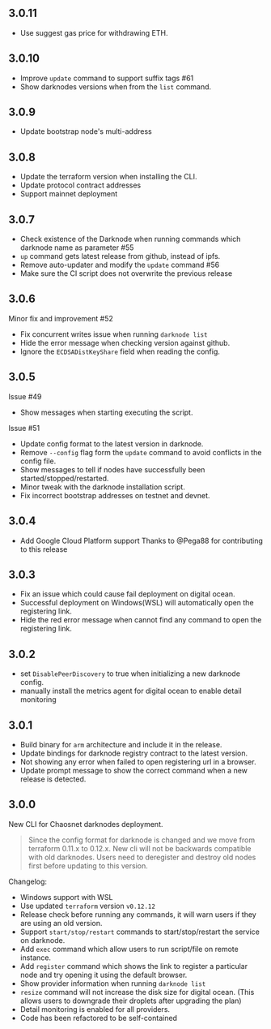 ## 3.0.11
- Use suggest gas price for withdrawing ETH.

## 3.0.10
- Improve `update` command to support suffix tags #61 
- Show darknodes versions when from the `list` command.

## 3.0.9
- Update bootstrap node's multi-address

## 3.0.8
- Update the terraform version when installing the CLI. 
- Update protocol contract addresses 
- Support mainnet deployment

## 3.0.7
- Check existence of the Darknode when running commands which darknode name as parameter #55 
- `up` command gets latest release from github, instead of ipfs. 
- Remove auto-updater and modify the `update` command #56 
- Make sure the CI script does not overwrite the previous release

## 3.0.6
Minor fix and improvement #52 
- Fix concurrent writes issue when running `darknode list`
- Hide the error message when checking version against github.
- Ignore the `ECDSADistKeyShare` field when reading the config.

## 3.0.5 
Issue #49 
- Show messages when starting executing the script.

Issue #51 
- Update config format to the latest version in darknode.
- Remove `--config` flag form the `update` command to avoid conflicts in the config file. 
- Show messages to tell if nodes have successfully been started/stopped/restarted.
- Minor tweak with the darknode installation script.
- Fix incorrect bootstrap addresses on testnet and devnet.

## 3.0.4
- Add Google Cloud Platform support
Thanks to @Pega88 for contributing to this release

## 3.0.3
- Fix an issue which could cause fail deployment on digital ocean. 
- Successful deployment on Windows(WSL) will automatically open the registering link.
- Hide the red error message when cannot find any command to open the registering link. 
 
## 3.0.2
- set `DisablePeerDiscovery` to true when initializing a new darknode config. 
- manually install the metrics agent for digital ocean to enable detail monitoring

## 3.0.1
- Build binary for `arm` architecture and include it in the release.
- Update bindings for darknode registry contract to the latest version.
- Not showing any error when failed to open registering url in a browser.
- Update prompt message to show the correct command when a new release is detected.

## 3.0.0

New CLI for Chaosnet darknodes deployment. 

> Since the config format for darknode is changed and we move from terraform 0.11.x to 0.12.x. New cli will not be backwards compatible with old darknodes. Users need to deregister and destroy old nodes first before updating to this version.

Changelog:
- Windows support with WSL
- Use updated `terraform` version `v0.12.12`
- Release check before running any commands, it will warn users if they are using an old version.
- Support `start/stop/restart` commands to start/stop/restart the service on darknode.
- Add `exec` command which allow users to run script/file on remote instance.
- Add `register` command which shows the link to register a particular node and try opening it using the default browser. 
- Show provider information when running `darknode list`
- `resize` command will not increase the disk size for digital ocean. (This allows users to downgrade their droplets after upgrading the plan) 
- Detail monitoring is enabled for all providers. 
- Code has been refactored to be self-contained 
